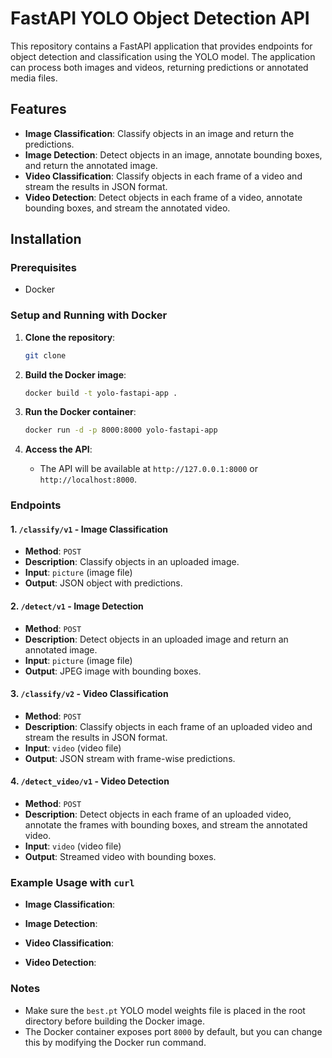 # FastAPI YOLO Object Detection API

This repository contains a FastAPI application that provides endpoints for object detection and classification using the YOLO model. The application can process both images and videos, returning predictions or annotated media files.

## Features

- **Image Classification**: Classify objects in an image and return the predictions.
- **Image Detection**: Detect objects in an image, annotate bounding boxes, and return the annotated image.
- **Video Classification**: Classify objects in each frame of a video and stream the results in JSON format.
- **Video Detection**: Detect objects in each frame of a video, annotate bounding boxes, and stream the annotated video.

## Installation

### Prerequisites

- Docker

### Setup and Running with Docker

1. **Clone the repository**:

   ```bash
   git clone

   ```

2. **Build the Docker image**:

   ```bash
   docker build -t yolo-fastapi-app .
   ```

3. **Run the Docker container**:

   ```bash
   docker run -d -p 8000:8000 yolo-fastapi-app
   ```

4. **Access the API**:
   - The API will be available at `http://127.0.0.1:8000` or `http://localhost:8000`.

### Endpoints

#### 1. `/classify/v1` - Image Classification

- **Method**: `POST`
- **Description**: Classify objects in an uploaded image.
- **Input**: `picture` (image file)
- **Output**: JSON object with predictions.

#### 2. `/detect/v1` - Image Detection

- **Method**: `POST`
- **Description**: Detect objects in an uploaded image and return an annotated image.
- **Input**: `picture` (image file)
- **Output**: JPEG image with bounding boxes.

#### 3. `/classify/v2` - Video Classification

- **Method**: `POST`
- **Description**: Classify objects in each frame of an uploaded video and stream the results in JSON format.
- **Input**: `video` (video file)
- **Output**: JSON stream with frame-wise predictions.

#### 4. `/detect_video/v1` - Video Detection

- **Method**: `POST`
- **Description**: Detect objects in each frame of an uploaded video, annotate the frames with bounding boxes, and stream the annotated video.
- **Input**: `video` (video file)
- **Output**: Streamed video with bounding boxes.

### Example Usage with `curl`

- **Image Classification**:

- **Image Detection**:

- **Video Classification**:

- **Video Detection**:

### Notes

- Make sure the `best.pt` YOLO model weights file is placed in the root directory before building the Docker image.
- The Docker container exposes port `8000` by default, but you can change this by modifying the Docker run command.
